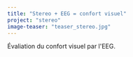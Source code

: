```yaml
---
title: "Stereo + EEG = confort visuel"
project: "stereo"
image-teaser: "teaser_stereo.jpg"
---
```


Évaliation du confort visuel par l'EEG.
